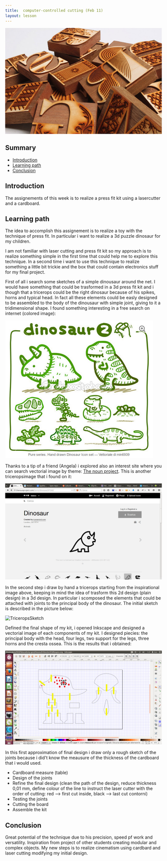 ```yaml
---
title:  computer-controlled cutting (Feb 11)
layout: lesson
---
```


![typography set made with lasercutting](./lasercutting.jpg)

## Summary

- [Introduction](#introduction)
- [Learning path](#learningpath)
- [Conclusion](#conclusion)

## Introduction

The assignements of this week is to realize a press fit kit using a lasercutter and a cardboard.

## Learning path

The idea to accomplish this assignement is to realize a toy with the technique of press fit. In particular i want to realize a 3d puzzle dinosaur for my children. 

I am not familiar with laser cutting and press fit kit so my approach is to realize something simple in the first time that could help me to explore this technique. In a second time i want to use this technique to realize something a little bit trickie and the box that could contain electronics stuff for my final project. 

First of all i search some sketches of a simple dinousaur around the net. I would have something that could be trasformed in a 3d press fit kit and i though that a tricerops could be the right dinosaur because of his spikes, horns and typical head. In fact all these elements could be easly designed to be assembled to the body of the dinousaur with simple joint, giving to it a tridimensional shape. 
I found something interesting in a free search on internet (colored image):

![TriceropsIcon](./IconDinosaur.jpg)

Thanks to a tip of a friend (Angela) i explored also an interest site where you can search vectorial image by theme: [The noun project](http://thenounproject.com). This is another triceropsimage that i found on it:

![TriceropsBN](./TriceropsBN.jpg)

In the second step i draw by hand a tricerops starting from the inspirational image above, keeping in mind the idea of trasform this 2d design (plain design) in a 3d design. In particular i scomposed the elements that could be attached with joints to the principal body of the dinosaur. 
The initial sketch is described in the picture below:

![TriceropsSketch](./trice_sketch.jpg)

Defined the final shape of my kit, i opened Inkscape and designed a vectorial image of each components of my kit. I designed piecies: the principal body with the head, four legs, two support for the legs, three horns and the cresta ossea. This is the results that i obtained:

![TriceropsSVG](./InkscapeDino.jpg)

In this first approximation of final design i draw only a rough sketch of the joints because i did't know the meausure of the thickness of the cardboard that i would used.

- Cardboard measure (table)
- Design of the joints
- Refine the final design (clean the path of the design, reduce thickness 0,01 mm, define colour of the line to instruct the laser cutter with the order of cutting: red --> first cut inside, black --> last cut contorni)
- Testing the joints
- Cutting the board
- Assemble the kit

  

## Conclusion
Great potential of the technique due to his precision, speed pf work and versatility.
Inspiration from project of other students creating modular and complex objects.
My new steps is to realize cinematism using cardbard and laser cutting modifying my initial design.